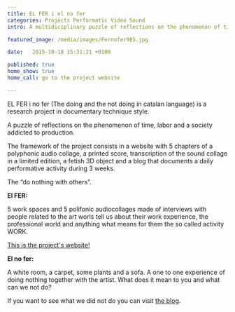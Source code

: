 ```yaml
---
title: EL FER i el no fer
categories: Projects Performatic Video Sound  
intro: A multidiciplinary puzzle of reflections on the phenomenon of time, labor and a society addicted to production. A project sponsored by Nau Côclea and La Casa Elizalde, curated by Clara Garí.

featured_image: /media/images/Fernofer905.jpg

date:   2015-10-18 15:31:21 +0100

published: true
home_show: true
home_call: go to the project website

---
```


EL FER i no fer (The doing and the not doing in catalan language) is a research project in documentary technique style.

A puzzle of reflections on the phenomenon of time, labor and a society addicted to production.  

The framework of the project consists in a website with 5 chapters of a polyphonic audio collage, a printed score, transcription of the  sound collage in a limited edition, a fetish 3D object and a blog that documents a daily performative activity during 3 weeks.   
  
The “do nothing with others”.  

**El FER:** 

5 work spaces and 5 polifonic audiocollages made of interviews with people related to the art worls tell us about their work experience, the professional world and anything what means for them the so called activity WORK.

[This is the project's website!](http://www.christinaschultz.com/FERnofer/)  
 
**El no fer:** 

A white room, a carpet, some plants and a sofa. A one to one experience of doing nothing together with the artist. What does it mean to you and what can we not do?


If you want to see what we did not do you can visit [the blog](http://elfernofer.tumblr.com/).
